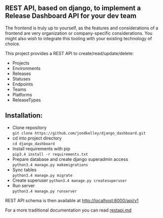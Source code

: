 ## REST API, based on django, to implement a Release Dashboard API for your dev team

The frontend is truly up to yourself, as the features and considerations of a frontend are very organization or company-specific considerations. You might also wish to integrate this tooling with your existing technology of choice.

This project provides a REST API to create/read/update/delete:
* Projects
* Environments
* Releases
* Statuses
* Endpoints
* Teams
* Platforms
* ReleaseTypes

Installation:
-------------
* Clone repository   
`git clone https://github.com/jondkelley/django_dashboard.git`
* cd into project directory   
`cd django_dashboard`
* Install requirements with pip   
`pip3.4 install -r requirements.txt`
* Prepare database and create django superadmin access   
`python3.4 manage.py makemigrations`
* Sync tables   
`python3.4 manage.py migrate`
* Create superuser
`python3.4 manage.py createsuperuser`
* Run server   
`python3.4 manage.py runserver`

REST API schema is then available at [http://localhost:8000/api/v1](http://localhost:8000/api/v1)

For a more traditional documentation you can read [restapi.md](https://github.com/jondkelley/oss_release_api/blob/master/restapi.md)
